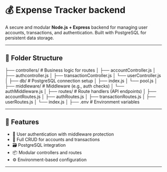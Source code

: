 # 💰 Expense Tracker backend

A secure and modular **Node.js + Express** backend for managing user accounts, transactions, and authentication. Built with PostgreSQL for persistent data storage.

---

## 📂 Folder Structure

├── controllers/ # Business logic for routes
│ ├── accountController.js
│ ├── authcontroller.js
│ ├── transactionController.js
│ └── userController.js
│
├── db/ # PostgreSQL connection setup
│ ├── index.js
│ └── pool.js
│
├── middleware/ # Middleware (e.g., auth checks)
│ └── authMiddleware.js
│
├── routes/ # Route handlers (API endpoints)
│ ├── accountRoutes.js
│ ├── authRoutes.js
│ ├── transactionRoutes.js
│ ├── userRoutes.js
│ └── index.js
│
├── .env # Environment variables



---

## 🚀 Features

- 🔐 User authentication with middleware protection
- 🧾 Full CRUD for accounts and transactions
- 🗃 PostgreSQL integration
- 📦 Modular controllers and routes
- ⚙️ Environment-based configuration

---



```bash




